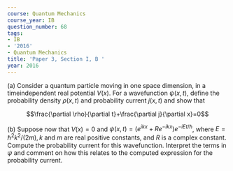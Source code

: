 ```yaml
---
course: Quantum Mechanics
course_year: IB
question_number: 68
tags:
- IB
- '2016'
- Quantum Mechanics
title: 'Paper 3, Section I, B '
year: 2016
---
```




(a) Consider a quantum particle moving in one space dimension, in a timeindependent real potential $V(x)$. For a wavefunction $\psi(x, t)$, define the probability density $\rho(x, t)$ and probability current $j(x, t)$ and show that

$$\frac{\partial \rho}{\partial t}+\frac{\partial j}{\partial x}=0$$

(b) Suppose now that $V(x)=0$ and $\psi(x, t)=\left(e^{i k x}+R e^{-i k x}\right) e^{-i E t / \hbar}$, where $E=\hbar^{2} k^{2} /(2 m), k$ and $m$ are real positive constants, and $R$ is a complex constant. Compute the probability current for this wavefunction. Interpret the terms in $\psi$ and comment on how this relates to the computed expression for the probability current.